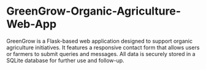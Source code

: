 # GreenGrow-Organic-Agriculture-Web-App
GreenGrow is a Flask-based web application designed to support organic agriculture initiatives. It features a responsive contact form that allows users or farmers to submit queries and messages. All data is securely stored in a SQLite database for further use and follow-up.
